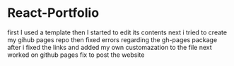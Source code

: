 # React-Portfolio
first I used a template
then I started to edit its contents
next i tried to create my gihub pages repo
then fixed errors regarding the gh-pages package
after i fixed the links and added my own customazation to the file
next worked on github pages fix to post the website
